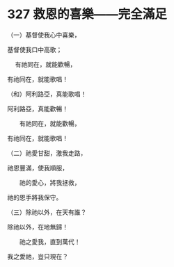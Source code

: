 # 327 救恩的喜樂——完全滿足

（一）基督使我心中喜樂，

基督使我口中高歌；

　 有祂同在，就能歡暢，

有祂同在，就能歌唱！

（和）阿利路亞，真能歌唱！

阿利路亞，真能歡暢！

　　有祂同在，就能歡暢，

有祂同在，就能歌唱！

（二）祂愛甘甜，激我走路，

祂恩豐滿，使我順服，

　　祂的愛心，將我拯救，

祂的恩手將我保守。

（三）除祂以外，在天有誰？

除祂以外，在地無歸！

　　祂之愛我，直到萬代！

我之愛祂，豈只現在？

